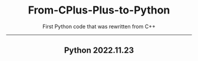 <div align="center">
  <h1>From-CPlus-Plus-to-Python</h1>
  <p>First Python code that was rewritten from C++</p>
  <hr>
  <h2>Python 2022.11.23</h2>
</div>
